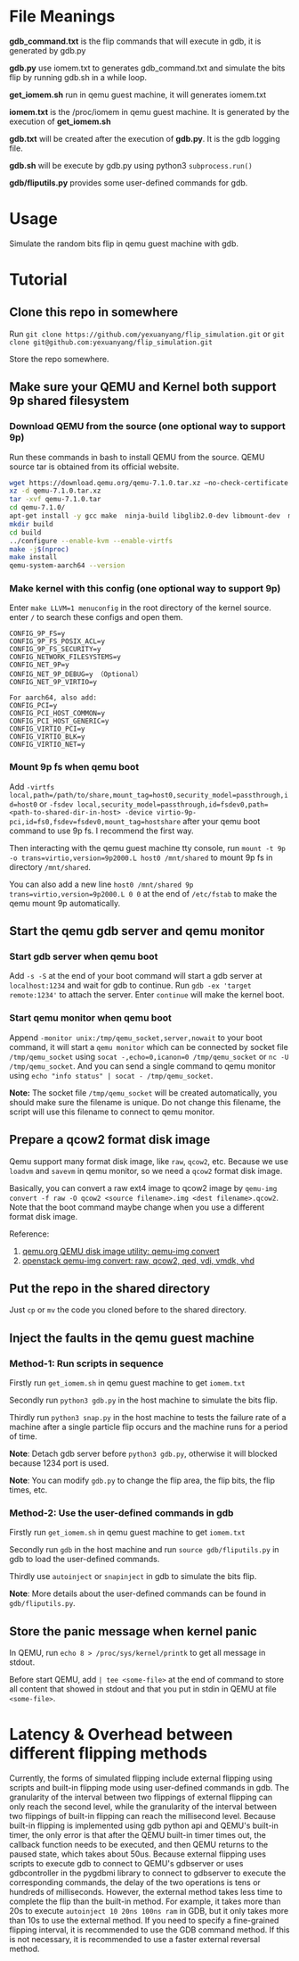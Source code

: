 # File Meanings

**gdb_command.txt** is the flip commands that will execute in gdb, it is generated by gdb.py

**gdb.py** use iomem.txt to generates gdb_command.txt and simulate the bits flip by running gdb.sh in a while loop.

**get_iomem.sh** run in qemu guest machine, it will generates iomem.txt

**iomem.txt** is the /proc/iomem in qemu guest machine. It is generated by the execution of **get_iomem.sh**

**gdb.txt** will be created after the execution of **gdb.py**. It is the gdb logging file.

**gdb.sh** will be execute by gdb.py using python3 `subprocess.run()`

**gdb/fliputils.py** provides some user-defined commands for gdb.

# Usage

Simulate the random bits flip in qemu guest machine with gdb.

# Tutorial

## Clone this repo in somewhere

Run `git clone https://github.com/yexuanyang/flip_simulation.git` or `git clone git@github.com:yexuanyang/flip_simulation.git`

Store the repo somewhere.

## Make sure your QEMU and Kernel both support 9p shared filesystem

### Download QEMU from the source (one optional way to support 9p)

Run these commands in bash to install QEMU from the source. QEMU source tar is obtained from its official website.

```bash
wget https://download.qemu.org/qemu-7.1.0.tar.xz –no-check-certificate
xz -d qemu-7.1.0.tar.xz
tar -xvf qemu-7.1.0.tar
cd qemu-7.1.0/
apt-get install -y gcc make  ninja-build libglib2.0-dev libmount-dev  meson git  libfdt-dev libpixman-1-dev zlib1g-dev libcap-ng-dev libattr1-dev
mkdir build
cd build
../configure --enable-kvm --enable-virtfs
make -j$(nproc)
make install
qemu-system-aarch64 --version
```

### Make kernel with this config (one optional way to support 9p)

Enter `make LLVM=1 menuconfig` in the root directory of the kernel source. enter `/` to search these configs and open them.

```text
CONFIG_9P_FS=y
CONFIG_9P_FS_POSIX_ACL=y
CONFIG_9P_FS_SECURITY=y
CONFIG_NETWORK_FILESYSTEMS=y
CONFIG_NET_9P=y
CONFIG_NET_9P_DEBUG=y （Optional）
CONFIG_NET_9P_VIRTIO=y

For aarch64, also add:
CONFIG_PCI=y
CONFIG_PCI_HOST_COMMON=y
CONFIG_PCI_HOST_GENERIC=y
CONFIG_VIRTIO_PCI=y
CONFIG_VIRTIO_BLK=y
CONFIG_VIRTIO_NET=y
```

### Mount 9p fs when qemu boot

Add `-virtfs local,path=/path/to/share,mount_tag=host0,security_model=passthrough,id=host0` or `-fsdev local,security_model=passthrough,id=fsdev0,path=<path-to-shared-dir-in-host> -device virtio-9p-pci,id=fs0,fsdev=fsdev0,mount_tag=hostshare`
after your qemu boot command to use 9p fs. I recommend the first way.

Then interacting with the qemu guest machine tty console, run `mount -t 9p -o trans=virtio,version=9p2000.L host0 /mnt/shared` to mount 9p fs in directory `/mnt/shared`.

You can also add a new line `host0 /mnt/shared 9p trans=virtio,version=9p2000.L 0 0` at the end of `/etc/fstab` to make the qemu mount 9p automatically.

## Start the qemu gdb server and qemu monitor 

### Start gdb server when qemu boot

Add `-s -S` at the end of your boot command will start a gdb server at `localhost:1234` and wait for gdb to continue. Run `gdb -ex 'target remote:1234'` to attach the server. Enter `continue` will make the kernel boot.

### Start qemu monitor when qemu boot
Append `-monitor unix:/tmp/qemu_socket,server,nowait` to your boot command, it will start a `qemu monitor` which can be connected by socket file `/tmp/qemu_socket` using `socat -,echo=0,icanon=0 /tmp/qemu_socket` or `nc -U /tmp/qemu_socket`. And you can send a single command to qemu monitor using `echo "info status" | socat - /tmp/qemu_socket`. 

**Note:** The socket file `/tmp/qemu_socket` will be created automatically, you should make sure the filename is unique. Do not change this filename, the script will use this filename to connect to qemu monitor. 

## Prepare a qcow2 format disk image
Qemu support many format disk image, like `raw`, `qcow2`, etc. Because we use `loadvm` and `savevm` in qemu monitor, so we need a `qcow2` format disk image.

Basically, you can convert a raw ext4 image to qcow2 image by `qemu-img convert -f raw -O qcow2 <source filename>.img <dest filename>.qcow2`. Note that the boot command maybe change when you use a different format disk image.

Reference:
1. [qemu.org QEMU disk image utility: qemu-img convert](https://www.qemu.org/docs/master/tools/qemu-img.html#cmdoption-qemu-img-arg-convert)
2. [openstack qemu-img convert: raw, qcow2, qed, vdi, vmdk, vhd](https://docs.openstack.org/image-guide/convert-images.html#qemu-img-convert-raw-qcow2-qed-vdi-vmdk-vhd)


## Put the repo in the shared directory

Just `cp` or `mv` the code you cloned before to the shared directory.

## Inject the faults in the qemu guest machine

### Method-1: Run scripts in sequence

Firstly run `get_iomem.sh` in qemu guest machine to get `iomem.txt`

Secondly run `python3 gdb.py` in the host machine to simulate the bits flip. 

Thirdly run `python3 snap.py` in the host machine to tests the failure rate of a machine after a single particle flip occurs and the machine runs for a period of time.

**Note**: Detach gdb server before `python3 gdb.py`, otherwise it will blocked because 1234 port is used.

**Note**: You can modify `gdb.py` to change the flip area, the flip bits, the flip times, etc.

### Method-2: Use the user-defined commands in gdb

Firstly run `get_iomem.sh` in qemu guest machine to get `iomem.txt`

Secondly run `gdb` in the host machine and run `source gdb/fliputils.py` in gdb to load the user-defined commands.

Thirdly use `autoinject` or `snapinject` in gdb to simulate the bits flip.

**Note**: More details about the user-defined commands can be found in `gdb/fliputils.py`.

## Store the panic message when kernel panic

In QEMU, run `echo 8 > /proc/sys/kernel/printk` to get all message in stdout.

Before start QEMU, add `| tee <some-file>` at the end of command to store all content that showed in stdout and that you put in stdin in QEMU at file `<some-file>`.

# Latency & Overhead between different flipping methods

Currently, the forms of simulated flipping include external flipping using scripts and built-in flipping mode using user-defined commands in gdb. The granularity of the interval between two flippings of external flipping can only reach the second level, while the granularity of the interval between two flippings of built-in flipping can reach the millisecond level. Because built-in flipping is implemented using gdb python api and QEMU's built-in timer, the only error is that after the QEMU built-in timer times out, the callback function needs to be executed, and then QEMU returns to the paused state, which takes about 50us. Because external flipping uses scripts to execute gdb to connect to QEMU's gdbserver or uses gdbcontroller in the pygdbmi library to connect to gdbserver to execute the corresponding commands, the delay of the two operations is tens or hundreds of milliseconds. However, the external method takes less time to complete the flip than the built-in method. For example, it takes more than 20s to execute `autoinject 10 20ns 100ns ram` in GDB, but it only takes more than 10s to use the external method. If you need to specify a fine-grained flipping interval, it is recommended to use the GDB command method. If this is not necessary, it is recommended to use a faster external reversal method.